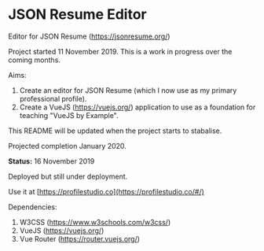 # JSON Resume Editor 
Editor for JSON Resume (https://jsonresume.org/)

Project started 11 November 2019. This is a work in progress over the coming months.

Aims:

1) Create an editor for JSON Resume (which I now use as my primary professional profile).
2) Create a VueJS (https://vuejs.org/) application to use as a foundation for teaching "VueJS by Example".

This README will be updated when the project starts to stabalise.

Projected completion January 2020.

**Status:**
16 November 2019

Deployed but still under deployment.

Use it at [https://profilestudio.co](https://profilestudio.co/#/)


Dependencies:

1) W3CSS (https://www.w3schools.com/w3css/)
2) VueJS (https://vuejs.org/)
3) Vue Router (https://router.vuejs.org/)
